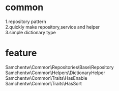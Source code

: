 # common
1.repository pattern  
2.quickly make repository,service and helper  
3.simple dictionary type

# feature
Samchentw\Common\Repositories\Base\Repository  
Samchentw\Common\Helpers\DictionaryHelper  
Samchentw\Common\Traits\HasEnable  
Samchentw\Common\Traits\HasSort  


